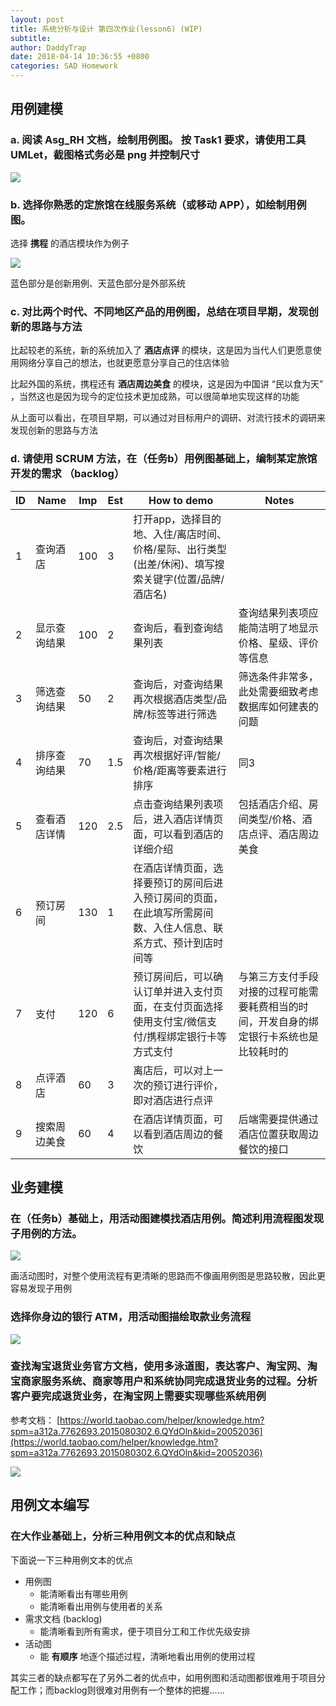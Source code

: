 ```yaml
---
layout: post
title: 系统分析与设计 第四次作业(lesson6) (WIP)
subtitle: 
author: DaddyTrap
date: 2018-04-14 10:36:55 +0800
categories: SAD Homework
---
```


## 用例建模

### a. 阅读 Asg_RH 文档，绘制用例图。 按 Task1 要求，请使用工具 UMLet，截图格式务必是 png 并控制尺寸

![](/assets/sad-4/reserve-hotel.png)

### b. 选择你熟悉的定旅馆在线服务系统（或移动 APP），如绘制用例图。

选择 **携程** 的酒店模块作为例子

![](/assets/sad-4/ctrip-hotel.png)

蓝色部分是创新用例、天蓝色部分是外部系统

### c. 对比两个时代、不同地区产品的用例图，总结在项目早期，发现创新的思路与方法

比起较老的系统，新的系统加入了 **酒店点评** 的模块，这是因为当代人们更愿意使用网络分享自己的想法，也就更愿意分享自己的住店体验

比起外国的系统，携程还有 **酒店周边美食** 的模块，这是因为中国讲 “民以食为天” ，当然这也是因为现今的定位技术更加成熟，可以很简单地实现这样的功能

从上面可以看出，在项目早期，可以通过对目标用户的调研、对流行技术的调研来发现创新的思路与方法

### d. 请使用 SCRUM 方法，在（任务b）用例图基础上，编制某定旅馆开发的需求 （backlog）

|ID|Name|Imp|Est|How to demo|Notes|
|--|----|---|---|-----------|-----|
| 1|查询酒店|100|3|打开app，选择目的地、入住/离店时间、价格/星际、出行类型(出差/休闲)、填写搜索关键字(位置/品牌/酒店名)||
| 2|显示查询结果|100|2|查询后，看到查询结果列表|查询结果列表项应能简洁明了地显示价格、星级、评价等信息|
| 3|筛选查询结果|50|2|查询后，对查询结果再次根据酒店类型/品牌/标签等进行筛选|筛选条件非常多，此处需要细致考虑数据库如何建表的问题|
| 4|排序查询结果|70|1.5|查询后，对查询结果再次根据好评/智能/价格/距离等要素进行排序|同3|
| 5|查看酒店详情|120|2.5|点击查询结果列表项后，进入酒店详情页面，可以看到酒店的详细介绍|包括酒店介绍、房间类型/价格、酒店点评、酒店周边美食|
| 6|预订房间|130|1|在酒店详情页面，选择要预订的房间后进入预订房间的页面，在此填写所需房间数、入住人信息、联系方式、预计到店时间等||
| 7|支付|120|6|预订房间后，可以确认订单并进入支付页面，在支付页面选择使用支付宝/微信支付/携程绑定银行卡等方式支付|与第三方支付手段对接的过程可能需要耗费相当的时间，开发自身的绑定银行卡系统也是比较耗时的|
| 8|点评酒店|60|3|离店后，可以对上一次的预订进行评价，即对酒店进行点评||
| 9|搜索周边美食|60|4|在酒店详情页面，可以看到酒店周边的餐饮|后端需要提供通过酒店位置获取周边餐饮的接口|

## 业务建模

### 在（任务b）基础上，用活动图建模找酒店用例。简述利用流程图发现子用例的方法。

![](/assets/sad-4/ctrip-hotel-activity.png)

画活动图时，对整个使用流程有更清晰的思路而不像画用例图是思路较散，因此更容易发现子用例

### 选择你身边的银行 ATM，用活动图描绘取款业务流程

![](/assets/sad-4/atm.png)

### 查找淘宝退货业务官方文档，使用多泳道图，表达客户、淘宝网、淘宝商家服务系统、商家等用户和系统协同完成退货业务的过程。分析客户要完成退货业务，在淘宝网上需要实现哪些系统用例

参考文档： [https://world.taobao.com/helper/knowledge.htm?spm=a312a.7762693.2015080302.6.QYdOln&kid=20052036](https://world.taobao.com/helper/knowledge.htm?spm=a312a.7762693.2015080302.6.QYdOln&kid=20052036)

![](/assets/sad-4/taobao.png)

## 用例文本编写

### 在大作业基础上，分析三种用例文本的优点和缺点

下面说一下三种用例文本的优点

+ 用例图
  + 能清晰看出有哪些用例
  + 能清晰看出用例与使用者的关系
+ 需求文档 (backlog)
  + 能清晰看到所有需求，便于项目分工和工作优先级安排
+ 活动图
  + 能 **有顺序** 地逐个描述过程，清晰地看出用例的使用过程

其实三者的缺点都写在了另外二者的优点中，如用例图和活动图都很难用于项目分配工作；而backlog则很难对用例有一个整体的把握……